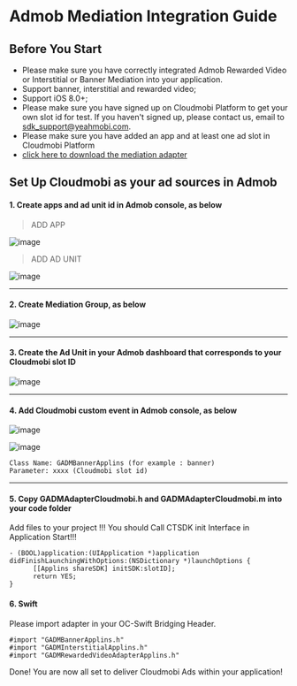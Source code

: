 # Admob Mediation Integration Guide




## <a name="start">Before You Start</a>


* Please make sure you have correctly integrated Admob Rewarded Video or Interstitial or Banner Mediation into your application. 
* Support banner, interstitial and rewarded video;
* Support iOS 8.0+;
* Please make sure you have signed up on Cloudmobi Platform to get your own slot id for test. If you haven't signed up, please contact us, email to sdk_support@yeahmobi.com.
* Please make sure you have added an app and at least one ad slot in Cloudmobi Platform
* [click here to download the mediation adapter](https://github.com/ad-thor/iOS_SDK/blob/master/iOS_ApplinsSDK_Adapter%20_For_Admob.zip)




## <a name="step 2">Set Up Cloudmobi as your ad sources in Admob</a>

#### 1. Create apps and ad unit id in Admob console, as below

> ADD APP

![image](https://user-images.githubusercontent.com/7203578/32546617-5102037a-c445-11e7-85e0-aff096505e7e.png)

> ADD AD UNIT 

![image](https://user-images.githubusercontent.com/7203578/32546656-73167126-c445-11e7-818e-a20e7ea49670.png)

-------



#### 2. Create Mediation Group, as below

![image](https://user-images.githubusercontent.com/7203578/32546363-75018e9a-c444-11e7-897b-dfff28811266.png)

------



#### 3. Create the Ad Unit in your Admob dashboard that corresponds to your Cloudmobi slot ID 

![image](https://user-images.githubusercontent.com/7203578/32546982-63059b44-c446-11e7-97e5-04e4c03f918a.png)

-------



####  4. Add Cloudmobi custom event in Admob console, as below

![image](https://user-images.githubusercontent.com/7203578/32547141-da20e616-c446-11e7-8698-ea61827d4909.png)

![image](https://user-images.githubusercontent.com/7203578/32547248-3a9321bc-c447-11e7-8f41-41d8e383507f.png)

```
Class Name: GADMBannerApplins (for example : banner)
Parameter: xxxx (Cloudmobi slot id) 
```

-------



#### 5. Copy GADMAdapterCloudmobi.h and GADMAdapterCloudmobi.m into your code folder

Add files to your project !!!
You should Call CTSDK init Interface in Application Start!!!

```
- (BOOL)application:(UIApplication *)application didFinishLaunchingWithOptions:(NSDictionary *)launchOptions {
      [[Applins shareSDK] initSDK:slotID];
      return YES;
}
``` 


#### 6. Swift

Please import adapter in your OC-Swift Bridging Header.
````
#import "GADMBannerApplins.h"
#import "GADMInterstitialApplins.h"
#import "GADMRewardedVideoAdapterApplins.h"
````

Done!
You are now all set to deliver Cloudmobi Ads within your application!
